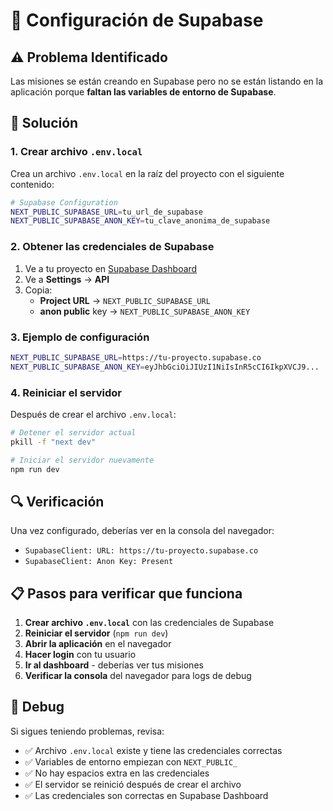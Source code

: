 # 🔧 Configuración de Supabase

## ⚠️ Problema Identificado
Las misiones se están creando en Supabase pero no se están listando en la aplicación porque **faltan las variables de entorno de Supabase**.

## 🚀 Solución

### 1. Crear archivo `.env.local`
Crea un archivo `.env.local` en la raíz del proyecto con el siguiente contenido:

```bash
# Supabase Configuration
NEXT_PUBLIC_SUPABASE_URL=tu_url_de_supabase
NEXT_PUBLIC_SUPABASE_ANON_KEY=tu_clave_anonima_de_supabase
```

### 2. Obtener las credenciales de Supabase

1. Ve a tu proyecto en [Supabase Dashboard](https://supabase.com/dashboard)
2. Ve a **Settings** → **API**
3. Copia:
   - **Project URL** → `NEXT_PUBLIC_SUPABASE_URL`
   - **anon public** key → `NEXT_PUBLIC_SUPABASE_ANON_KEY`

### 3. Ejemplo de configuración
```bash
NEXT_PUBLIC_SUPABASE_URL=https://tu-proyecto.supabase.co
NEXT_PUBLIC_SUPABASE_ANON_KEY=eyJhbGciOiJIUzI1NiIsInR5cCI6IkpXVCJ9...
```

### 4. Reiniciar el servidor
Después de crear el archivo `.env.local`:

```bash
# Detener el servidor actual
pkill -f "next dev"

# Iniciar el servidor nuevamente
npm run dev
```

## 🔍 Verificación

Una vez configurado, deberías ver en la consola del navegador:
- `SupabaseClient: URL: https://tu-proyecto.supabase.co`
- `SupabaseClient: Anon Key: Present`

## 📋 Pasos para verificar que funciona

1. **Crear archivo `.env.local`** con las credenciales de Supabase
2. **Reiniciar el servidor** (`npm run dev`)
3. **Abrir la aplicación** en el navegador
4. **Hacer login** con tu usuario
5. **Ir al dashboard** - deberías ver tus misiones
6. **Verificar la consola** del navegador para logs de debug

## 🐛 Debug

Si sigues teniendo problemas, revisa:
- ✅ Archivo `.env.local` existe y tiene las credenciales correctas
- ✅ Variables de entorno empiezan con `NEXT_PUBLIC_`
- ✅ No hay espacios extra en las credenciales
- ✅ El servidor se reinició después de crear el archivo
- ✅ Las credenciales son correctas en Supabase Dashboard
